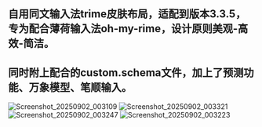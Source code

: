 ## 自用同文输入法trime皮肤布局，适配到版本3.3.5，专为配合薄荷输入法oh-my-rime，设计原则美观-高效-简洁。
## 同时附上配合的custom.schema文件，加上了预测功能、万象模型、笔顺输入。
![Screenshot_20250902_003109](https://github.com/user-attachments/assets/929b2f71-7f69-4f14-920d-4eeb83e811bd)
![Screenshot_20250902_003321](https://github.com/user-attachments/assets/96b205c0-5fec-4cf4-999e-3505795143aa)
![Screenshot_20250902_003247](https://github.com/user-attachments/assets/4297eae1-ee90-4e0e-ac19-7de9032e32b2)
![Screenshot_20250902_003223](https://github.com/user-attachments/assets/d8b7084f-474c-42d0-bda7-415d320645b3)

